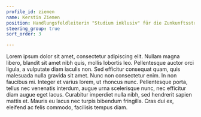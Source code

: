 ```yaml
---
profile_id: ziemen
name: Kerstin Ziemen
position: Handlungsfeldleiterin "Studium inklusiv" für die Zunkunftsstrategie Lehrer*innenbildung der Universität zu Köln
steering_group: true
sort_order: 3

---
```

Lorem ipsum dolor sit amet, consectetur adipiscing elit. Nullam magna libero, blandit sit amet nibh quis, mollis lobortis leo. Pellentesque auctor orci ligula, a vulputate diam iaculis non. Sed efficitur consequat quam, quis malesuada nulla gravida sit amet. Nunc non consectetur enim. In non faucibus mi. Integer et varius lorem, ut rhoncus nunc. Pellentesque porta, tellus nec venenatis interdum, augue urna scelerisque nunc, nec efficitur diam augue eget lacus. Curabitur imperdiet nulla nibh, sed hendrerit sapien mattis et. Mauris eu lacus nec turpis bibendum fringilla. Cras dui ex, eleifend ac felis commodo, facilisis tempus diam. 